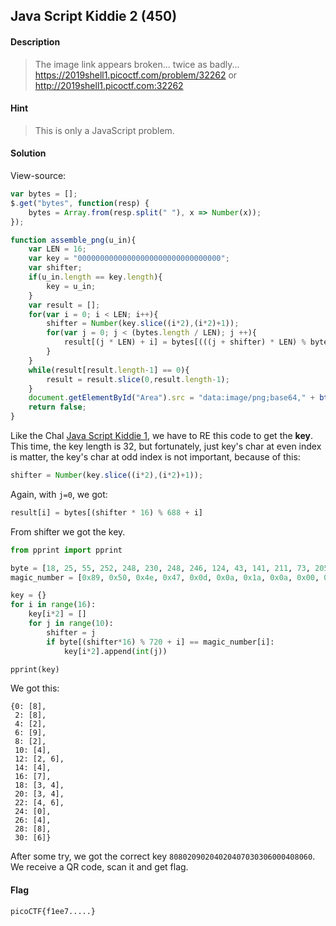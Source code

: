 ## Java Script Kiddie 2 (450)

#### Description
> The image link appears broken... twice as badly... https://2019shell1.picoctf.com/problem/32262 or http://2019shell1.picoctf.com:32262

#### Hint
> This is only a JavaScript problem.

#### Solution
View-source:
```javascript
var bytes = [];
$.get("bytes", function(resp) {
	bytes = Array.from(resp.split(" "), x => Number(x));
});

function assemble_png(u_in){
	var LEN = 16;
	var key = "00000000000000000000000000000000";
	var shifter;
	if(u_in.length == key.length){
		key = u_in;
	}
	var result = [];
	for(var i = 0; i < LEN; i++){
		shifter = Number(key.slice((i*2),(i*2)+1));
		for(var j = 0; j < (bytes.length / LEN); j ++){
			result[(j * LEN) + i] = bytes[(((j + shifter) * LEN) % bytes.length) + i]
		}
	}
	while(result[result.length-1] == 0){
		result = result.slice(0,result.length-1);
	}
	document.getElementById("Area").src = "data:image/png;base64," + btoa(String.fromCharCode.apply(null, new Uint8Array(result)));
	return false;
}
```

Like the Chal [Java Script Kiddie 1](../js-1), we have to RE this code to get the **key**.
This time, the key length is 32, but fortunately, just key's char at even index is matter, the key's char at odd index is not important, because of this:
```javascript
shifter = Number(key.slice((i*2),(i*2)+1));
```
Again, with `j=0`, we got:
```javascript
result[i] = bytes[(shifter * 16) % 688 + i]
````
From shifter we got the key.

```python
from pprint import pprint

byte = [18, 25, 55, 252, 248, 230, 248, 246, 124, 43, 141, 211, 73, 205, 162, 187, 16, 223, 0, 142, 73, 3, 78, 227, 145, 65, 142, 127, 0, 50, 31, 182, 123, 59, 78, 196, 13, 253, 26, 63, 58, 66, 96, 116, 154, 53, 19, 231, 166, 201, 1, 193, 0, 69, 1, 68, 38, 0, 0, 172, 56, 0, 254, 120, 42, 106, 0, 96, 147, 10, 68, 10, 93, 0, 0, 13, 97, 72, 191, 255, 227, 31, 70, 128, 198, 0, 90, 114, 34, 120, 156, 130, 64, 192, 222, 0, 227, 141, 156, 39, 244, 73, 26, 65, 174, 7, 232, 13, 120, 77, 201, 82, 0, 0, 13, 222, 80, 134, 105, 58, 0, 131, 131, 0, 69, 55, 0, 108, 137, 80, 21, 0, 126, 1, 9, 236, 1, 212, 163, 237, 155, 59, 68, 228, 0, 0, 188, 71, 243, 1, 76, 17, 84, 141, 55, 163, 230, 40, 95, 51, 164, 0, 248, 114, 124, 124, 85, 7, 48, 204, 128, 102, 251, 227, 138, 51, 48, 12, 219, 2, 171, 136, 248, 107, 101, 154, 202, 248, 62, 110, 152, 100, 205, 205, 190, 159, 38, 84, 254, 213, 236, 50, 34, 222, 66, 253, 245, 55, 12, 53, 2, 163, 21, 199, 104, 157, 227, 198, 239, 204, 34, 85, 150, 175, 137, 242, 111, 233, 145, 34, 136, 104, 223, 127, 55, 69, 86, 135, 141, 86, 254, 95, 192, 91, 11, 228, 213, 61, 12, 64, 1, 52, 239, 255, 182, 102, 170, 223, 200, 116, 60, 252, 46, 223, 249, 255, 95, 195, 81, 233, 158, 128, 1, 92, 126, 39, 35, 228, 124, 244, 61, 61, 157, 31, 221, 34, 100, 234, 21, 40, 63, 29, 86, 80, 68, 42, 198, 44, 147, 98, 200, 143, 189, 187, 171, 44, 133, 253, 104, 52, 53, 74, 160, 102, 128, 252, 223, 127, 114, 19, 174, 255, 170, 18, 39, 252, 194, 85, 27, 63, 177, 62, 16, 205, 161, 59, 122, 165, 41, 252, 161, 122, 161, 253, 51, 155, 127, 67, 46, 166, 34, 61, 64, 241, 130, 109, 132, 107, 81, 13, 123, 206, 201, 80, 124, 119, 241, 33, 241, 45, 8, 92, 198, 145, 7, 187, 37, 196, 84, 86, 211, 179, 123, 170, 253, 198, 245, 111, 150, 15, 172, 202, 198, 87, 209, 79, 49, 50, 78, 106, 212, 1, 173, 177, 183, 127, 199, 175, 239, 99, 252, 230, 44, 42, 182, 237, 104, 10, 90, 142, 57, 105, 17, 142, 246, 101, 223, 189, 235, 207, 255, 21, 6, 192, 238, 87, 26, 29, 215, 91, 36, 221, 71, 84, 191, 243, 241, 129, 252, 21, 10, 173, 161, 212, 40, 186, 154, 20, 180, 94, 19, 126, 10, 8, 250, 234, 253, 34, 133, 42, 77, 168, 212, 130, 194, 231, 41, 126, 50, 176, 38, 160, 168, 61, 98, 76, 253, 56, 206, 79, 108, 235, 204, 67, 175, 254, 253, 59, 187, 175, 148, 95, 211, 191, 195, 43, 139, 61, 195, 181, 171, 201, 136, 71, 244, 9, 255, 118, 252, 252, 213, 203, 91, 242, 46, 242, 23, 86, 38, 127, 246, 235, 44, 126, 146, 48, 21, 53, 21, 156, 172, 174, 79, 191, 143, 252, 49, 17, 162, 61, 228, 56, 241, 61, 198, 223, 57, 128, 90, 63, 21, 223, 31, 87, 219, 109, 85, 227, 109, 134, 56, 69, 33, 223, 215, 138, 154, 129, 58, 40, 217, 203, 19, 170, 161, 220, 93, 143, 169, 54, 163, 197, 89, 124, 163, 21, 1, 152, 159, 204, 102, 114, 107, 239, 217, 54, 210, 191, 164, 67, 179, 11, 234, 183, 124, 244, 72, 32, 124, 4, 247, 139, 204, 115, 35, 242, 237, 24, 35, 148, 24, 40, 48, 158, 219, 60, 111, 56, 156, 119, 2, 2, 61, 41, 180, 228, 93, 217, 171, 255, 56, 93, 117, 166, 159, 115, 102, 190, 181, 79, 54, 245, 83, 191, 175, 148, 30, 120, 47, 11, 95, 214, 102, 254, 99, 189, 99, 122, 107, 166, 5, 202, 87, 222, 62, 229, 223, 211, 242, 221, 215, 63, 153, 156, 203, 182, 6, 84, 172, 63, 178, 252, 149, 34, 233, 120, 231, 49, 175, 179, 147, 39, 15, 106, 101, 227, 0, 74, 214, 253]
magic_number = [0x89, 0x50, 0x4e, 0x47, 0x0d, 0x0a, 0x1a, 0x0a, 0x00, 0x00, 0x00, 0x0d, 0x49, 0x48, 0x44, 0x52]

key = {}
for i in range(16):
	key[i*2] = []
	for j in range(10):
		shifter = j
		if byte[(shifter*16) % 720 + i] == magic_number[i]:
			key[i*2].append(int(j))

pprint(key)
```

We got this:
```
{0: [8],
 2: [8],
 4: [2],
 6: [9],
 8: [2],
 10: [4],
 12: [2, 6],
 14: [4],
 16: [7],
 18: [3, 4],
 20: [3, 4],
 22: [4, 6],
 24: [0],
 26: [4],
 28: [8],
 30: [6]}
 ```
After some try, we got the correct key `80802090204020407030306000408060`. 
We receive a QR code, scan it and get flag.


#### Flag
`picoCTF{f1ee7.....}`